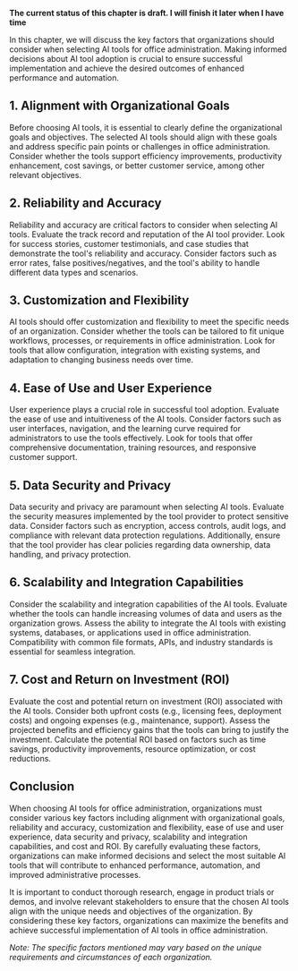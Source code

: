 **The current status of this chapter is draft. I will finish it later when I have time**

In this chapter, we will discuss the key factors that organizations should consider when selecting AI tools for office administration. Making informed decisions about AI tool adoption is crucial to ensure successful implementation and achieve the desired outcomes of enhanced performance and automation.

**1. Alignment with Organizational Goals**
------------------------------------------

Before choosing AI tools, it is essential to clearly define the organizational goals and objectives. The selected AI tools should align with these goals and address specific pain points or challenges in office administration. Consider whether the tools support efficiency improvements, productivity enhancement, cost savings, or better customer service, among other relevant objectives.

**2. Reliability and Accuracy**
-------------------------------

Reliability and accuracy are critical factors to consider when selecting AI tools. Evaluate the track record and reputation of the AI tool provider. Look for success stories, customer testimonials, and case studies that demonstrate the tool's reliability and accuracy. Consider factors such as error rates, false positives/negatives, and the tool's ability to handle different data types and scenarios.

**3. Customization and Flexibility**
------------------------------------

AI tools should offer customization and flexibility to meet the specific needs of an organization. Consider whether the tools can be tailored to fit unique workflows, processes, or requirements in office administration. Look for tools that allow configuration, integration with existing systems, and adaptation to changing business needs over time.

**4. Ease of Use and User Experience**
--------------------------------------

User experience plays a crucial role in successful tool adoption. Evaluate the ease of use and intuitiveness of the AI tools. Consider factors such as user interfaces, navigation, and the learning curve required for administrators to use the tools effectively. Look for tools that offer comprehensive documentation, training resources, and responsive customer support.

**5. Data Security and Privacy**
--------------------------------

Data security and privacy are paramount when selecting AI tools. Evaluate the security measures implemented by the tool provider to protect sensitive data. Consider factors such as encryption, access controls, audit logs, and compliance with relevant data protection regulations. Additionally, ensure that the tool provider has clear policies regarding data ownership, data handling, and privacy protection.

**6. Scalability and Integration Capabilities**
-----------------------------------------------

Consider the scalability and integration capabilities of the AI tools. Evaluate whether the tools can handle increasing volumes of data and users as the organization grows. Assess the ability to integrate the AI tools with existing systems, databases, or applications used in office administration. Compatibility with common file formats, APIs, and industry standards is essential for seamless integration.

**7. Cost and Return on Investment (ROI)**
------------------------------------------

Evaluate the cost and potential return on investment (ROI) associated with the AI tools. Consider both upfront costs (e.g., licensing fees, deployment costs) and ongoing expenses (e.g., maintenance, support). Assess the projected benefits and efficiency gains that the tools can bring to justify the investment. Calculate the potential ROI based on factors such as time savings, productivity improvements, resource optimization, or cost reductions.

**Conclusion**
--------------

When choosing AI tools for office administration, organizations must consider various key factors including alignment with organizational goals, reliability and accuracy, customization and flexibility, ease of use and user experience, data security and privacy, scalability and integration capabilities, and cost and ROI. By carefully evaluating these factors, organizations can make informed decisions and select the most suitable AI tools that will contribute to enhanced performance, automation, and improved administrative processes.

It is important to conduct thorough research, engage in product trials or demos, and involve relevant stakeholders to ensure that the chosen AI tools align with the unique needs and objectives of the organization. By considering these key factors, organizations can maximize the benefits and achieve successful implementation of AI tools in office administration.

*Note: The specific factors mentioned may vary based on the unique requirements and circumstances of each organization.*
